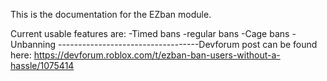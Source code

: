 This is the documentation for the EZban module.

Current usable features are:
-Timed bans
-regular bans
-Cage bans
-Unbanning
		-----------------------------------Devforum post can be found here: https://devforum.roblox.com/t/ezban-ban-users-without-a-hassle/1075414

